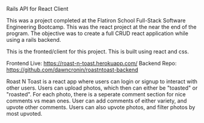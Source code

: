 Rails API for React Client

This was a project completed at the Flatiron School Full-Stack Software Engineering Bootcamp. This was the react project at the near the end of the program. The objective was to create a full CRUD react application while using a rails backend.

This is the fronted/client for this project. This is built using react and css.

Frontend Live: https://roast-n-toast.herokuapp.com/
Backend Repo: https://github.com/dawncronin/roastntoast-backend

Roast N Toast is a react app where users can login or signup to interact with other users. Users can upload photos, which then can either be "toasted" or "roasted". For each photo, there is a seperate comment section for nice comments vs mean ones. User can add comments of either variety, and upvote other comments. Users can also upvote photos, and filter photos by most upvoted.
